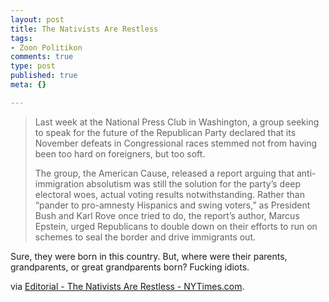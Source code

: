 ```yaml
--- 
layout: post
title: The Nativists Are Restless
tags: 
- Zoon Politikon
comments: true
type: post
published: true
meta: {}

---
```

<blockquote>Last week at the National Press Club in Washington, a group seeking to speak for the future of the Republican Party declared that its November defeats in Congressional races stemmed not from having been too hard on foreigners, but too soft.

The group, the American Cause, released a report arguing that anti-immigration absolutism was still the solution for the party’s deep electoral woes, actual voting results notwithstanding. Rather than “pander to pro-amnesty Hispanics and swing voters,” as President Bush and Karl Rove once tried to do, the report’s author, Marcus Epstein, urged Republicans to double down on their efforts to run on schemes to seal the border and drive immigrants out.</blockquote>
Sure, they were born in this country. But, where were their parents, grandparents, or great grandparents born? Fucking idiots.

via <a href="http://www.nytimes.com/2009/02/01/opinion/01sun1.html">Editorial - The Nativists Are Restless - NYTimes.com</a>.
